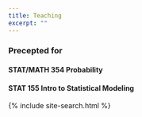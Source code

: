 ```yaml
---
title: Teaching
excerpt: ""
---
```

### Precepted for
#### STAT/MATH 354 Probability
#### STAT 155 Intro to Statistical Modeling
{% include site-search.html %}

